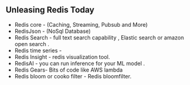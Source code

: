 ## Unleasing Redis Today

- Redis core - (Caching, Streaming, Pubsub and More)
- RedisJson - (NoSql Database)
- Redis Search - full text search capability , Elastic search or amazon open search .
- Redis time series -
- Redis Insight - redis visualization tool.
- RedisAI - you can run inference for your ML model .
- Redis Gears- Bits of code like AWS lambda
- Redis bloom or cooko filter - Redis bloomfilter. 
